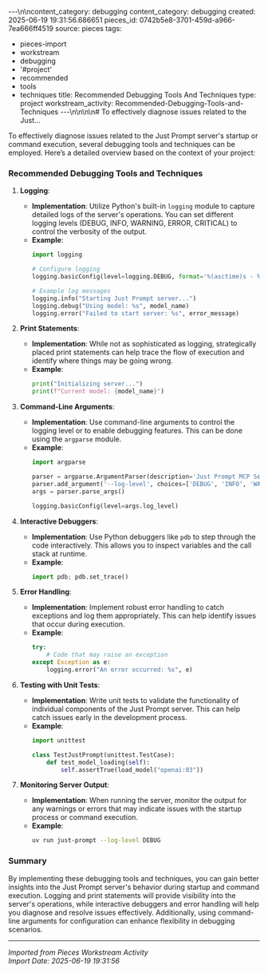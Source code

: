 ---\n\ncontent_category: debugging
content_category: debugging
created: 2025-06-19 19:31:56.686651
pieces_id: 0742b5e8-3701-459d-a966-7ea666ff4519
source: pieces
tags:
- pieces-import
- workstream
- debugging
- '#project'
- recommended
- tools
- techniques
title: Recommended Debugging Tools And Techniques
type: project
workstream_activity: Recommended-Debugging-Tools-and-Techniques
---\n\n\n\n# To effectively diagnose issues related to the Just...

To effectively diagnose issues related to the Just Prompt server's startup or command execution, several debugging tools and techniques can be employed. Here’s a detailed overview based on the context of your project:

### Recommended Debugging Tools and Techniques

1. **Logging**:
   - **Implementation**: Utilize Python's built-in `logging` module to capture detailed logs of the server's operations. You can set different logging levels (DEBUG, INFO, WARNING, ERROR, CRITICAL) to control the verbosity of the output.
   - **Example**:
     ```python
     import logging

     # Configure logging
     logging.basicConfig(level=logging.DEBUG, format='%(asctime)s - %(levelname)s - %(message)s')

     # Example log messages
     logging.info("Starting Just Prompt server...")
     logging.debug("Using model: %s", model_name)
     logging.error("Failed to start server: %s", error_message)
     ```

2. **Print Statements**:
   - **Implementation**: While not as sophisticated as logging, strategically placed print statements can help trace the flow of execution and identify where things may be going wrong.
   - **Example**:
     ```python
     print("Initializing server...")
     print(f"Current model: {model_name}")
     ```

3. **Command-Line Arguments**:
   - **Implementation**: Use command-line arguments to control the logging level or to enable debugging features. This can be done using the `argparse` module.
   - **Example**:
     ```python
     import argparse

     parser = argparse.ArgumentParser(description='Just Prompt MCP Server')
     parser.add_argument('--log-level', choices=['DEBUG', 'INFO', 'WARNING', 'ERROR', 'CRITICAL'], default='INFO')
     args = parser.parse_args()

     logging.basicConfig(level=args.log_level)
     ```

4. **Interactive Debuggers**:
   - **Implementation**: Use Python debuggers like `pdb` to step through the code interactively. This allows you to inspect variables and the call stack at runtime.
   - **Example**:
     ```python
     import pdb; pdb.set_trace()
     ```

5. **Error Handling**:
   - **Implementation**: Implement robust error handling to catch exceptions and log them appropriately. This can help identify issues that occur during execution.
   - **Example**:
     ```python
     try:
         # Code that may raise an exception
     except Exception as e:
         logging.error("An error occurred: %s", e)
     ```

6. **Testing with Unit Tests**:
   - **Implementation**: Write unit tests to validate the functionality of individual components of the Just Prompt server. This can help catch issues early in the development process.
   - **Example**:
     ```python
     import unittest

     class TestJustPrompt(unittest.TestCase):
         def test_model_loading(self):
             self.assertTrue(load_model("openai:03"))
     ```

7. **Monitoring Server Output**:
   - **Implementation**: When running the server, monitor the output for any warnings or errors that may indicate issues with the startup process or command execution.
   - **Example**:
     ```bash
     uv run just-prompt --log-level DEBUG
     ```

### Summary

By implementing these debugging tools and techniques, you can gain better insights into the Just Prompt server's behavior during startup and command execution. Logging and print statements will provide visibility into the server's operations, while interactive debuggers and error handling will help you diagnose and resolve issues effectively. Additionally, using command-line arguments for configuration can enhance flexibility in debugging scenarios.

---
*Imported from Pieces Workstream Activity*  
*Import Date: 2025-06-19 19:31:56*